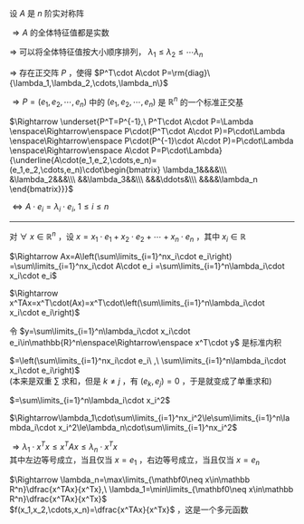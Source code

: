 设 $A$ 是 $n$ 阶实对称阵  
  
 $\Rightarrow A$ 的全体特征值都是实数  
  
 $\Rightarrow$ 可以将全体特征值按大小顺序排列， $\lambda_1\le\lambda_2\le\cdots\lambda_n$   
  
 $\Rightarrow$ 存在正交阵 $P$ ，使得 $P^T\cdot A\cdot P=\rm{diag}\{\lambda_1,\lambda_2,\cdots,\lambda_n\}$   
  
 $\Rightarrow P=(e_1,e_2,\cdots,e_n)$ 中的 $(e_1,e_2,\cdots,e_n)$ 是 $\mathbb{R}^n$ 的一个标准正交基  
  
 $\Rightarrow \underset{P^T=P^{-1},\ P^T\cdot A\cdot P=\Lambda  
\enspace\Rightarrow\enspace P\cdot(P^T\cdot A\cdot P)=P\cdot\Lambda  
\enspace\Rightarrow\enspace P\cdot(P^{-1}\cdot A\cdot P)=P\cdot\Lambda  
\enspace\Rightarrow\enspace A\cdot P=P\cdot\Lambda}  
{\underline{A\cdot(e_1,e_2,\cdots,e_n)=(e_1,e_2,\cdots,e_n)\cdot\begin{bmatrix}  
\lambda_1&&&&\\\ &\lambda_2&&&\\\ &&\lambda_3&&\\\ &&&\ddots&\\\ &&&&\lambda_n  
\end{bmatrix}}}$   
  
 $\Leftrightarrow A\cdot e_i=\lambda_i\cdot e_i,\ 1\le i\le n$   
  
---  
  
对 $\forall\ x\in\mathbb{R}^n$ ，设 $x=x_1\cdot e_1+x_2\cdot e_2+\cdots+x_n\cdot e_n$ ，其中 $x_i\in\mathbb R$   
  
 $\Rightarrow Ax=A\left(\sum\limits_{i=1}^nx_i\cdot e_i\right)  
=\sum\limits_{i=1}^nx_i\cdot A\cdot e_i  
=\sum\limits_{i=1}^n\lambda_i\cdot x_i\cdot e_i$   
  
 $\Rightarrow x^TAx=x^T\cdot(Ax)=x^T\cdot\left(\sum\limits_{i=1}^n\lambda_i\cdot x_i\cdot e_i\right)$   
  
令 $y=\sum\limits_{i=1}^n\lambda_i\cdot x_i\cdot e_i\in\mathbb{R}^n\enspace\Rightarrow\enspace x^T\cdot y$  是标准内积  
  
 $=\left(\sum\limits_{i=1}^nx_i\cdot e_i\ ,\ \sum\limits_{i=1}^n\lambda_i\cdot x_i\cdot e_i\right)$   
(本来是双重 $\sum$ 求和，但是 $k\neq j$ ，有 $(e_k,e_j)=0$ ，于是就变成了单重求和)  
  
 $=\sum\limits_{i=1}^n\lambda_i\cdot x_i^2$   
  
 $\Rightarrow\lambda_1\cdot\sum\limits_{i=1}^nx_i^2\le\sum\limits_{i=1}^n\lambda_i\cdot x_i^2\le\lambda_n\cdot\sum\limits_{i=1}^nx_i^2$   
  
 $\Rightarrow\lambda_1\cdot x^Tx\le x^TAx\le\lambda_n\cdot x^Tx$   
其中左边等号成立，当且仅当 $x=e_1$ ，右边等号成立，当且仅当 $x=e_n$   
  
 $\Rightarrow \lambda_n=\max\limits_{\mathbf0\neq x\in\mathbb R^n}\dfrac{x^TAx}{x^Tx},\  
\lambda_1=\min\limits_{\mathbf0\neq x\in\mathbb R^n}\dfrac{x^TAx}{x^Tx}$   
 $f(x_1,x_2,\cdots,x_n)=\dfrac{x^TAx}{x^Tx}$ ，这是一个多元函数  
